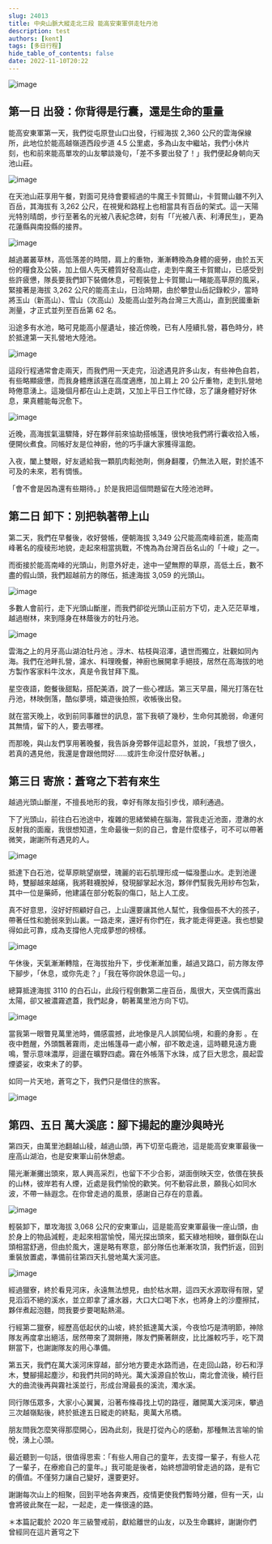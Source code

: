 ```yaml
---
slug: 24013
title: 中央山脈大縱走北三段 能高安東軍併走牡丹池
description: test
authors: [kent]
tags: [多日行程]
hide_table_of_contents: false
date: 2022-11-10T20:22
---
```


![image](https://cdntwrunning.biji.co/800_e6275fad4502b9edda997ef0b9d0a543.jpg)

## 第一日 出發：你背得是行囊，還是生命的重量

能高安東軍第一天，我們從屯原登山口出發，行經海拔 2,360 公尺的雲海保線所，此地位於能高越嶺道西段步道 4.5 公里處，多為山友中繼站，我們小休片刻，也和前來能高單攻的山友攀談幾句，「差不多要出發了！」我們便起身朝向天池山莊。

![image](https://cdntwrunning.biji.co/800_53bb52464299415c557dfc9210977a4b.jpg)

在天池山莊享用午餐，對面可見待會要經過的牛魔王卡賀爾山，卡賀爾山雖不列入百岳，其海拔有 3,262 公尺，在視覺和路程上也相當具有百岳的架式。這一天陽光特別晴朗，步行至著名的光被八表紀念碑，刻有「「光被八表、利溥民生」，更為花蓮縣與南投縣的接界。

![image](https://cdntwrunning.biji.co/800_750d742c910744e81899ae2c32ae2a52.jpg)

越過叢叢草林，高低落差的時間，肩上的重物，漸漸轉換為身體的疲勞，由於五天份的糧食及公裝，加上個人先天體質好發高山症，走到牛魔王卡賀爾山，已感受到些許疲憊，隊長要我們卸下裝備休息，可輕裝登上卡賀爾山一睹能高草原的風采，緊接著是海拔 3,262 公尺的能高主山，日治時期，由於攀登山岳記錄較少，當時將玉山（新高山）、雪山（次高山）及能高山並列為台灣三大高山，直到民國重新測量，才正式並列至百岳第 62 名。

沿途多有水池，略可見能高小屋遺址，接近傍晚，已有人陸續扎營，暮色時分，終於抵達第一天扎營地大陸池。

![image](https://cdntwrunning.biji.co/800_5026cdbc81fb9e4bb0223487bf0d03f9.jpg)

這段行程通常會走兩天，而我們用一天走完，沿途遇見許多山友，有些神色自若，有些略顯疲憊，而我身體應該還在高度適應，加上肩上 20 公斤重物，走到扎營地時倦意湧上。這幾個月都在山上走跳，又加上平日工作忙碌，忘了讓身體好好休息，果真體能每況愈下。

![image](https://cdntwrunning.biji.co/800_3b7cf8047751061ca1f16358c39a61ab.jpg)

近晚，高海拔氣溫驟降，好在夥伴前來協助搭帳篷，很快地我們將行囊收拾入帳，便開伙煮食。同帳好友是位神廚，他的巧手讓大家獲得溫飽。

入夜，闔上雙眼，好友遞給我一顆肌肉鬆弛劑，側身翻覆，仍無法入眠，對於遙不可及的未來，若有惆悵。

「會不會是因為還有些期待。」於是我把這個問題留在大陸池池畔。

## 第二日 卸下：別把執著帶上山

第二天，我們在早餐後，收好營帳，便朝海拔 3,349 公尺能高南峰前進，能高南峰著名的瘦稜形地貌，走起來相當挑戰，不愧為為台灣百岳名山的「十峻」之一。

而銜接於能高南峰的光頭山，則意外好走，途中一望無際的草原，高低土丘，數不盡的假山頭，我們超越前方的隊伍，抵達海拔 3,059 的光頭山。

![image](https://cdntwrunning.biji.co/800_002505ba796468f8d739bed1632303ab.jpg)

多數人會前行，走下光頭山斷崖，而我們卻從光頭山正前方下切，走入茫茫草堆，越過樹林，來到隱身在林蔭後方的牡丹池。

![image](https://cdntwrunning.biji.co/800_c5e1106aeb78249573301faa5eeb8b0c.jpg)

雲海之上的月牙高山湖泊牡丹池 。浮木、枯枝與沼澤，遺世而獨立，壯觀如同內海。我們在池畔扎營，濾水、料理晚餐，神廚也展開拿手絕技，居然在高海拔的地方製作客家料牛汶水，真是令我甘拜下風。

星空夜語，飽餐後甜點，搭配美酒，說了一些心裡話。第三天早晨，陽光打落在牡丹池，林映倒落，酷似夢境，嬉遊後拍照，收帳後出發。

就在當天晚上，收到前同事離世的訊息，當下我頓了幾秒，生命何其脆弱，命運何其無情，留下的人，要去哪裡。

而那晚，與山友們享用著晚餐，我告訴身旁夥伴這起意外，並說，「我想了很久，若真的遇見他，我還是會跟他問好......或許生命沒什麼好執著。」

## 第三日 寄旅：蒼穹之下若有來生

越過光頭山斷崖，不擅長地形的我，幸好有隊友指引步伐，順利通過。

下了光頭山，前往白石池途中，複雜的思緒縈繞在腦海，當我走近池面，澄澈的水反射我的面龐，我很想知道，生命最後一刻的自己，會是什麼樣子，可不可以帶著微笑，謝謝所有遇見的人。

![image](https://cdntwrunning.biji.co/800_d3ce7e13d14d3076e4cb991b53e001cd.jpg)

抵達下白石池，從草原眺望崩壁，瑰麗的岩石肌理形成一幅潑墨山水。走到池邊時，雙腳越來越痛，我將鞋襪脫掉，發現腳掌起水泡，夥伴們幫我先用紗布包紮，其中一位是藥師，他建議在部分乾裂的傷口，貼上人工皮。

真不好意思，沒好好照顧好自己，上山還要讓其他人幫忙，我像個長不大的孩子，帶著任性和脆弱來到山裏。一路走來，還好有你們在，我才能走得更遠。我也想變得如此可靠，成為支撐他人完成夢想的榜樣。

![image](https://cdntwrunning.biji.co/800_251b5501ce80806c329a814a59d303eb.jpg)

午休後，天氣漸漸轉陰，在海拔抬升下，步伐漸漸加重，越過叉路口，前方隊友停下腳步，「休息，或你先走？」「我在等你說休息這一句。」

總算抵達海拔 3110 的白石山，此段行程倒數第二座百岳，風很大，天空偶而露出太陽，卻又被濃霧遮蓋，我們起身，朝著萬里池方向下切。

![image](https://cdntwrunning.biji.co/800_d6a64b2cc781755b950f999bbd3254f4.jpg)

當我第一眼瞥見萬里池時，備感震撼，此地像是凡人誤闖仙境，和鹿的身影 。在夜中甦醒，外頭飄著霧雨，走出帳篷尋一處小解，卻不敢走遠，這時聽見遠方鹿鳴，警示意味濃厚，迴盪在曠野四處。霧在外帳落下水珠，成了巨大思念，晨起雲煙婆娑，收束未了的夢。

如同一片天地，蒼穹之下，我們只是借住的旅客。

![image](https://cdntwrunning.biji.co/800_eae678cf10ba75a0b0416c647b8800e2.jpg)

## 第四、五日 萬大溪底：腳下揚起的塵沙與時光

第四天，由萬里池翻越山稜，越過山頭，再下切至屯鹿池，這是能高安東軍最後一座高山湖泊，也是安東軍山前休憩處。

陽光漸漸攤出頭來，眾人興高采烈，也留下不少合影，湖面倒映天空，依偎在狹長的山林，彼岸若有人煙，近處是我們愉悅的歡笑。何不動容此景，願我心如同水波，不帶一絲遐念。在你曾走過的風景，感謝自己存在的意義。

![image](https://cdntwrunning.biji.co/800_6fec2b74ec1964bf557fee2729e61e09.jpg)

輕裝卸下，單攻海拔 3,068 公尺的安東軍山，這是能高安東軍最後一座山頭，由於身上的物品減輕，走起來相當愉悅，陽光探出頭來，藍天綠地相映，雖倒臥在山頭相當舒適，但由於風大，還是略有寒意，部分隊伍也漸漸攻頂，我們折返，回到重裝放置處，準備前往第四天扎營地萬大溪河底。

![image](https://cdntwrunning.biji.co/800_04fa57e181ca15a2e788f37fad530347.jpg)

經過獵寮，終於看見河床，永遠無法想見，由於枯水期，這四天水源取得有限，望見滔滔不絕的溪水，並立即拿了濾水器，大口大口喝下水，也將身上的沙塵擦拭，夥伴煮起泡麵，問我要步要喝點熱湯。

行經第二獵寮，經歷高低起伏的山坡，終於抵達萬大溪，今夜恰巧是清明節，神除隊友再度拿出絕活，居然帶來了潤餅捲，隊友們撕著餅皮，比比誰較巧手，吃下潤餅當下，也謝謝隊友的用心準備。

第五天，我們在萬大溪河床穿越，部分地方要走水路而過，在走回山路，砂石和浮木，雙腳揚起塵沙，和我們共同的時光。萬大溪源自於牧山，南北會流後，繞行巨大的曲流後再與霧社溪並行，形成台灣最長的溪流，濁水溪。

同行隊伍眾多，大家小心翼翼，沿著布條尋找上切的路徑，離開萬大溪河床，攀過三次越嶺點後，終於抵達五日縱走的終點，奧萬大吊橋。

朋友問我怎麼笑得那麼開心，因為此刻，我是打從內心的感動，那種無法言喻的愉悅，湧上心頭。

最近聽到一句話，很值得思索：「有些人用自己的童年，去支撐一輩子，有些人花了一輩子，在療癒自己的童年。」我可能是後者，始終想證明曾走過的路，是有它的價值。不僅努力讓自己變好，還要更好。

謝謝每次山上的相聚，回到平地各奔東西，疫情更使我們暫時分離，但有一天，山會將彼此聚在一起，一起走，走一條很遠的路。

＊本篇記載於 2020 年三級警戒前，獻給離世的山友，以及生命羈絆，謝謝你們曾經同在這片蒼穹之下
